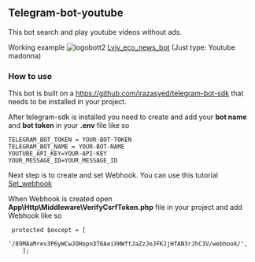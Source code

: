 ## Telegram-bot-youtube
This bot search and play youtube videos without ads.

Working example ![logobott2](https://vap.in.ua/storage/app/public/logobott2.png)   [Lviv_eco_news_bot](https://t.me/VapInUaBot) (Just type: Youtube madonna)

### How to use
This bot is built on a https://github.com/irazasyed/telegram-bot-sdk that needs to be installed in your project.

After telegram-sdk is installed you need to create and add your **bot name** and **bot token** in your **.env** file like so
```
TELEGRAM_BOT_TOKEN = YOUR-BOT-TOKEN
TELEGRAM_BOT_NAME = YOUR-BOT-NAME
YOUTUBE_API_KEY=YOUR-API-KEY
YOUR_MESSAGE_ID=YOUR_MESSAGE_ID
```

Next step is to create and set Webhook. You can use this tutorial [Set_webhook](https://www.xibel-it.eu/setup-telegram-bot-sdk-with-webhook-in-laravel/)

When Webhook is created open **App\Http\Middleware\VerifyCsrfToken.php** file in your project and add Webhook like so
```
 protected $except = [
        '/89MAaMrev3P6yWCwJOHopn3T6AeiXHWftJaZzJeJFKJjHfAN3rJhC3V/webhook/',
    ];
```

